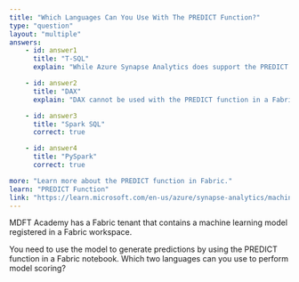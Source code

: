 ```yaml
---
title: "Which Languages Can You Use With The PREDICT Function?"
type: "question"
layout: "multiple"
answers:
    - id: answer1
      title: "T-SQL"
      explain: "While Azure Synapse Analytics does support the PREDICT function in T-SQL, Microsoft Fabric does not. And in Fabric notebooks, T-SQL is not available and model scoring requires Spark-based languages such as PySpark or Spark SQL."

    - id: answer2
      title: "DAX"
      explain: "DAX cannot be used with the PREDICT function in a Fabric notebook. While DAX is used for calculations in Fabric's Power BI datasets, it does not support machine learning model scoring."

    - id: answer3
      title: "Spark SQL"
      correct: true

    - id: answer4
      title: "PySpark"
      correct: true

more: "Learn more about the PREDICT function in Fabric."
learn: "PREDICT Function"
link: "https://learn.microsoft.com/en-us/azure/synapse-analytics/machine-learning/tutorial-score-model-predict-spark-pool"
---
```


MDFT Academy has a Fabric tenant that contains a machine learning model registered in a Fabric workspace. 

You need to use the model to generate predictions by using the PREDICT function in a Fabric notebook. Which two languages can you use to perform model scoring?
